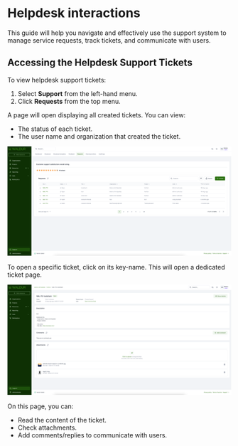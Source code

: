 # Helpdesk interactions

This guide will help you navigate and effectively use the support system to manage service requests, track tickets, and communicate with users.

## Accessing the Helpdesk Support Tickets

To view helpdesk support tickets:

1. Select **Support** from the left-hand menu.
2. Click **Requests** from the top menu.

A page will open displaying all created tickets. You can view:

* The status of each ticket.
* The user name and organization that created the ticket.

![Helpdesk tickets](../img/Helpdesk_tickets_all.png)

To open a specific ticket, click on its key-name. This will open a dedicated ticket page.

![Helpdesk tickets](../img/Helpdesk_ticket.png)

On this page, you can:

* Read the content of the ticket.
* Check attachments.
* Add comments/replies to communicate with users.
